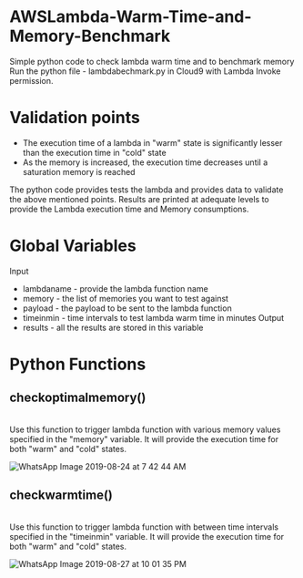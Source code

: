 # AWSLambda-Warm-Time-and-Memory-Benchmark
Simple python code to check lambda warm time and to benchmark memory<br>
Run the python file - lambdabechmark.py in Cloud9 with Lambda Invoke permission.

# Validation points
 - The execution time of a lambda in "warm" state is significantly lesser than the execution time in "cold" state
 - As the memory is increased, the execution time decreases until a saturation memory is reached

The python code provides tests the lambda and provides data to validate the above mentioned points.
Results are printed at adequate levels to provide the Lambda execution time and Memory consumptions.

# Global Variables
Input
 - lambdaname - provide the lambda function name
 - memory - the list of memories you want to test against
 - payload - the payload to be sent to the lambda function
 - timeinmin - time intervals to test lambda warm time in minutes
Output
 - results - all the results are stored in this variable

# Python Functions
## checkoptimalmemory()
<br>
Use this function to trigger lambda function with various memory values specified in the "memory" variable. It will provide the execution time for both "warm" and "cold" states.

![WhatsApp Image 2019-08-24 at 7 42 44 AM](https://user-images.githubusercontent.com/34301887/63790936-f9917100-c917-11e9-8aed-802d9efb9c37.jpeg)


## checkwarmtime()
<br>
Use this function to trigger lambda function with between time intervals specified in the "timeinmin" variable. It will provide the execution time for both "warm" and "cold" states.

![WhatsApp Image 2019-08-27 at 10 01 35 PM](https://user-images.githubusercontent.com/34301887/63791092-568d2700-c918-11e9-9953-577d8d627e56.jpeg)


